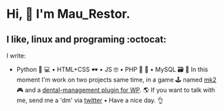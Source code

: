 # Hi, 👋 I'm Mau_Restor.
## I like, linux and programing :octocat:
I write:
* Python 🥃 💻 • HTML+CSS 🕶 • JS 🤓 • PHP 🍺 🍕 • MySQL 🗃 📱
In this moment I'm work on two projects same time, in a game 🕹 named [mk2](https://github.com/maurestor/mk2) 🎮 and a [dental-management plugin for WP](https://mecarox.com). 🌎
If you want to talk with me, send me a 'dm' via [twitter](https://twitter.com/mau_restor) • Have a nice day. 👌
